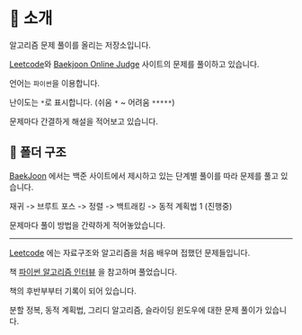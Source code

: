 # 🎯 소개

알고리즘 문제 풀이를 올리는 저장소입니다.

[Leetcode](https://leetcode.com/)와 [Baekjoon Online Judge](https://www.acmicpc.net/) 사이트의 문제를 풀이하고 있습니다.

언어는 `파이썬`을 이용합니다.

난이도는 `*`로 표시합니다. (쉬움 `*` ~ 어려움 `*****`)

문제마다 간결하게 해설을 적어보고 있습니다.

## 📂 폴더 구조

[BaekJoon](https://github.com/sonmh79/algorithm_python/tree/master/BaekJoon) 에서는 백준 사이트에서 제시하고 있는 단계별 풀이를 따라 문제를 풀고 있습니다.

재귀 -> 브루트 포스 -> 정렬 -> 백트래킹 -> 동적 계획법 1 (진행중)

문제마다 풀이 방법을 간략하게 적어놓았습니다.

---

[Leetcode](https://github.com/sonmh79/algorithm_python/tree/master/Leetcode) 에는 자료구조와 알고리즘을 처음 배우며 접했던 문제들입니다.

책 [파이썬 알고리즘 인터뷰](https://book.naver.com/bookdb/book_detail.nhn?bid=16406247) 을 참고하며 풀었습니다. 

책의 후반부부터 기록이 되어 있습니다.

분할 정복, 동적 계획법, 그리디 알고리즘, 슬라이딩 윈도우에 대한 문제 풀이가 있습니다.
